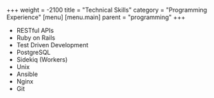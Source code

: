 +++
weight = -2100
title = "Technical Skills"
category = "Programming Experience"
[menu]
  [menu.main]
    parent = "programming"
+++

- RESTful APIs
- Ruby on Rails
- Test Driven Development
- PostgreSQL
- Sidekiq (Workers)
- Unix
- Ansible
- Nginx
- Git
